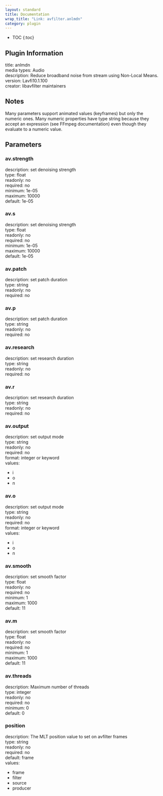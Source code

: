 ```yaml
---
layout: standard
title: Documentation
wrap_title: "Link: avfilter.anlmdn"
category: plugin
---
```

* TOC
{:toc}

## Plugin Information

title: anlmdn  
media types:
Audio  
description: Reduce broadband noise from stream using Non-Local Means.  
version: Lavfi10.1.100  
creator: libavfilter maintainers  

## Notes

Many parameters support animated values (keyframes) but only the numeric ones. Many numeric properties have type string because they accept an expression (see FFmpeg documentation) even though they evaluate to a numeric value.

## Parameters

### av.strength

  
description:
set denoising strength  
type: float  
readonly: no  
required: no  
minimum: 1e-05  
maximum: 10000  
default: 1e-05  

### av.s

  
description:
set denoising strength  
type: float  
readonly: no  
required: no  
minimum: 1e-05  
maximum: 10000  
default: 1e-05  

### av.patch

  
description:
set patch duration  
type: string  
readonly: no  
required: no  

### av.p

  
description:
set patch duration  
type: string  
readonly: no  
required: no  

### av.research

  
description:
set research duration  
type: string  
readonly: no  
required: no  

### av.r

  
description:
set research duration  
type: string  
readonly: no  
required: no  

### av.output

  
description:
set output mode  
type: string  
readonly: no  
required: no  
format: integer or keyword  
values:  

* i
* o
* n

### av.o

  
description:
set output mode  
type: string  
readonly: no  
required: no  
format: integer or keyword  
values:  

* i
* o
* n

### av.smooth

  
description:
set smooth factor  
type: float  
readonly: no  
required: no  
minimum: 1  
maximum: 1000  
default: 11  

### av.m

  
description:
set smooth factor  
type: float  
readonly: no  
required: no  
minimum: 1  
maximum: 1000  
default: 11  

### av.threads

  
description:
Maximum number of threads  
type: integer  
readonly: no  
required: no  
minimum: 0  
default: 0  

### position

  
description:
The MLT position value to set on avfilter frames  
type: string  
readonly: no  
required: no  
default: frame  
values:  

* frame
* filter
* source
* producer

